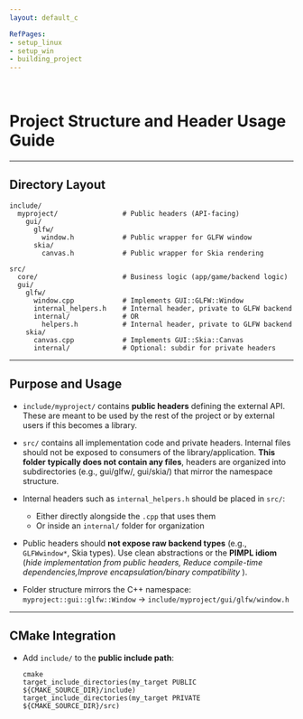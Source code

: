 ```yaml
---
layout: default_c

RefPages:
- setup_linux
- setup_win
- building_project
---  
```


<br>

# Project Structure and Header Usage Guide

------------------------------------------------------------------------------

## Directory Layout

    include/
      myproject/                # Public headers (API-facing)
        gui/
          glfw/
            window.h            # Public wrapper for GLFW window
          skia/
            canvas.h            # Public wrapper for Skia rendering

    src/
      core/                     # Business logic (app/game/backend logic)
      gui/
        glfw/
          window.cpp            # Implements GUI::GLFW::Window
          internal_helpers.h    # Internal header, private to GLFW backend
          internal/             # OR    
            helpers.h           # Internal header, private to GLFW backend
        skia/
          canvas.cpp            # Implements GUI::Skia::Canvas
          internal/             # Optional: subdir for private headers

------------------------------------------------------------------------------

## Purpose and Usage

- `include/myproject/` contains **public headers** defining the external API.
  These are meant to be used by the rest of the project or by external users if this becomes a library.

- `src/` contains all implementation code and private headers.
  Internal files should not be exposed to consumers of the library/application. **This folder typically does not contain any files**,  headers are organized into subdirectories (e.g., gui/glfw/, gui/skia/) that mirror the namespace structure.

- Internal headers such as `internal_helpers.h` should be placed in `src/`:
    - Either directly alongside the `.cpp` that uses them
    - Or inside an `internal/` folder for organization

- Public headers should **not expose raw backend types**
  (e.g., `GLFWwindow*`, Skia types). Use clean abstractions or the **PIMPL idiom** (*hide implementation from public headers, Reduce compile-time dependencies,Improve encapsulation/binary compatibility* ).

- Folder structure mirrors the C++ namespace:
  `myproject::gui::glfw::Window` → `include/myproject/gui/glfw/window.h`

------------------------------------------------------------------------------

## CMake Integration

- Add `include/` to the **public include path**:
  
  ```
  cmake
  target_include_directories(my_target PUBLIC ${CMAKE_SOURCE_DIR}/include)
  target_include_directories(my_target PRIVATE ${CMAKE_SOURCE_DIR}/src)
  ```